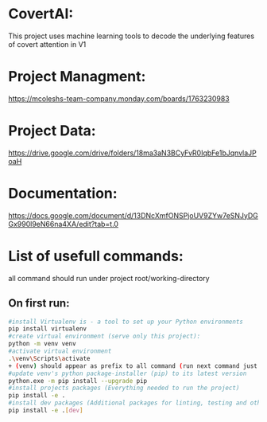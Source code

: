 # CovertAI:
This project uses machine learning tools to decode the underlying features of covert attention in V1

# Project Managment:
https://mcoleshs-team-company.monday.com/boards/1763230983

# Project Data:
https://drive.google.com/drive/folders/18ma3aN3BCyFvR0IqbFe1bJqnvlaJPoaH

# Documentation:
https://docs.google.com/document/d/13DNcXmfONSPjoUV9ZYw7eSNJyDGGx990l9eN66na4XA/edit?tab=t.0

# List of usefull commands:
all command should run under project root/working-directory

## On first run:
```bash 
#install Virtualenv is - a tool to set up your Python environments
pip install virtualenv
#create virtual environment (serve only this project):
python -m venv venv
#activate virtual environment
.\venv\Scripts\activate
+ (venv) should appear as prefix to all command (run next command just after activating venv)
#update venv's python package-installer (pip) to its latest version
python.exe -m pip install --upgrade pip
#install projects packages (Everything needed to run the project)
pip install -e .
#install dev packages (Additional packages for linting, testing and other developer tools)
pip install -e .[dev]
``` 